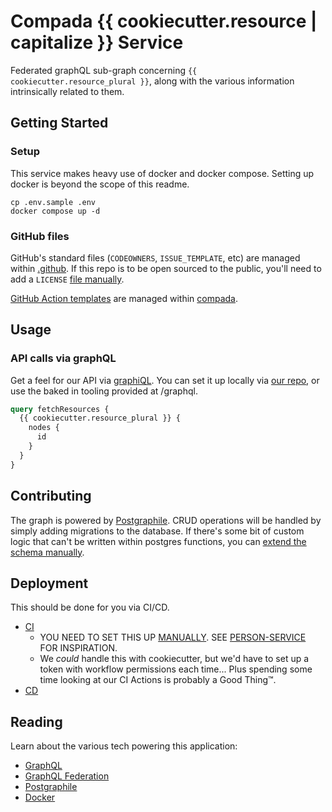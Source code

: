 # Compada {{ cookiecutter.resource | capitalize }} Service

Federated graphQL sub-graph concerning `{{ cookiecutter.resource_plural }}`, along with the various information intrinsically related to them.

## Getting Started

### Setup

This service makes heavy use of docker and docker compose. Setting up docker is beyond the scope of this readme.

```shell
cp .env.sample .env
docker compose up -d
```

### GitHub files

GitHub's standard files (`CODEOWNERS`, `ISSUE_TEMPLATE`, etc) are managed within [.github](https://github.com/compada/.github). If this repo is to be open sourced to the public, you'll need to add a `LICENSE` [file manually](https://docs.github.com/en/communities/setting-up-your-project-for-healthy-contributions/adding-a-license-to-a-repository).

[GitHub Action templates](https://github.com/compada/.github/actions/new) are managed within [compada](https://github.com/compada/compada).

## Usage

### API calls via graphQL

Get a feel for our API via [graphiQL](https://graphiql.compada.dev/). You can set it up locally via [our repo](https://github.com/compada/graphiql), or use the baked in tooling provided at /graphql.

```graphql
query fetchResources {
  {{ cookiecutter.resource_plural }} {
    nodes {
      id
    }
  }
}
```

## Contributing

The graph is powered by [Postgraphile](https://www.graphile.org/postgraphile/introduction). CRUD operations will be handled by simply adding migrations to the database. If there's some bit of custom logic that can't be written within postgres functions, you can [extend the schema manually](https://www.graphile.org/postgraphile/make-extend-schema-plugin/).

## Deployment

This should be done for you via CI/CD. 

- [CI](./.github/workflows)
  - YOU NEED TO SET THIS UP [MANUALLY](https://github.com/compada/.github/actions/new). SEE [PERSON-SERVICE](https://github.com/compada/person-service) FOR INSPIRATION.
  - We _could_ handle this with cookiecutter, but we'd have to set up a token with workflow permissions each time... Plus spending some time looking at our CI Actions is probably a Good Thing™.
- [CD](https://github.com/compada/cd)

## Reading

Learn about the various tech powering this application:

- [GraphQL](https://graphql.org)
- [GraphQL Federation](https://www.apollographql.com/docs/federation)
- [Postgraphile](https://www.graphile.org/postgraphile/introduction)
- [Docker](https://docs.docker.com/compose/gettingstarted)
